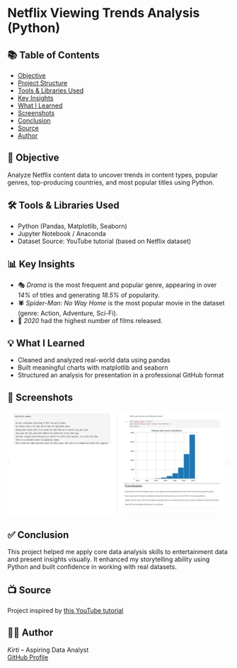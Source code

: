 # Netflix Viewing Trends Analysis (Python)

## 📚 Table of Contents
- [Objective](#-objective)
- [Project Structure](#-project-structure)
- [Tools & Libraries Used](#-tools--libraries-used)
- [Key Insights](#-key-insights)
- [What I Learned](#-what-i-learned)
- [Screenshots](#-screenshots)
- [Conclusion](#-conclusion)
- [Source](#-source)
- [Author](#-author)

## 🎯 Objective
Analyze Netflix content data to uncover trends in content types, popular genres, top-producing countries, and most popular titles using Python.

## 🛠 Tools & Libraries Used
- Python (Pandas, Matplotlib, Seaborn)
- Jupyter Notebook / Anaconda
- Dataset Source: YouTube tutorial (based on Netflix dataset)

## 📊 Key Insights
- 🎭 *Drama* is the most frequent and popular genre, appearing in over *14%* of titles and generating *18.5%* of popularity.
- 🕷 *Spider-Man: No Way Home* is the most popular movie in the dataset (genre: Action, Adventure, Sci-Fi).
- 📅 *2020* had the highest number of films released.

## 💡 What I Learned
- Cleaned and analyzed real-world data using pandas
- Built meaningful charts with matplotlib and seaborn
- Structured an analysis for presentation in a professional GitHub format

## 📸 Screenshots

![Netflix Summary Chart](screenshots/netflix_summary_chart.png)

## ✅ Conclusion
This project helped me apply core data analysis skills to entertainment data and present insights visually. It enhanced my storytelling ability using Python and built confidence in working with real datasets.

## 📺 Source
Project inspired by [this YouTube tutorial](https://youtu.be/tjIWRqqMDaw?si=R4JPE256HrCnFocV)

## 👩‍💻 Author
*Kirti* – Aspiring Data Analyst  
[GitHub Profile](https://github.com/Kirti-DA)
